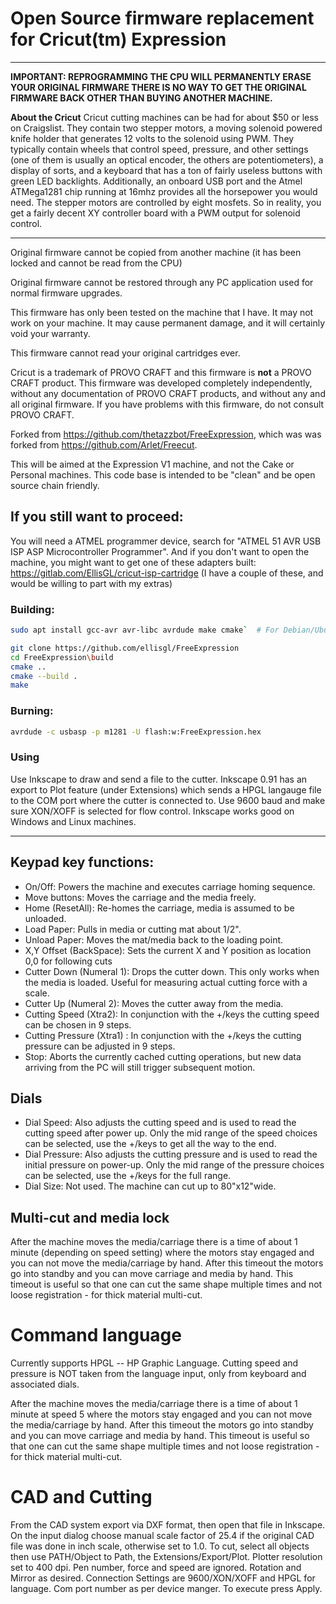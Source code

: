 # Open Source firmware replacement for Cricut(tm) Expression #

----------

**IMPORTANT: REPROGRAMMING THE CPU WILL PERMANENTLY ERASE YOUR ORIGINAL FIRMWARE THERE IS NO WAY TO GET THE ORIGINAL FIRMWARE BACK OTHER THAN BUYING ANOTHER MACHINE.** 

**About the Cricut** 
Cricut cutting machines can be had for about $50 or less on Craigslist. They contain two stepper motors, a moving solenoid powered knife holder that generates 12 volts to the solenoid using PWM.  They typically contain wheels that control speed, pressure, and other settings (one of them is usually an optical encoder, the others are potentiometers), a display of sorts, and a keyboard that has a ton of fairly useless buttons with green LED backlights.  Additionally, an onboard USB port and the Atmel ATMega1281 chip running at 16mhz provides all the horsepower you would need.  The stepper motors are controlled by eight mosfets.  So in reality, you get a fairly decent XY controller board with a PWM output for solenoid control.

*******************************************************************************
Original firmware cannot be copied from another machine (it has been locked and cannot be read from the CPU)

Original firmware cannot be restored through any PC application used for normal firmware upgrades.

This firmware has only been tested on the machine that I have. It may not work on your machine.  It may cause permanent damage, and it
will certainly void your warranty.

This firmware cannot read your original cartridges ever.

Cricut is a trademark of PROVO CRAFT and this firmware is **not** a PROVO CRAFT product. This firmware  was developed completely independently, without any documentation of PROVO CRAFT products, and without any and all original firmware. If you have problems with this firmware, do not consult PROVO CRAFT. 

Forked from https://github.com/thetazzbot/FreeExpression, which was was forked from https://github.com/Arlet/Freecut.

This will be aimed at the Expression V1 machine, and not the Cake or Personal machines. This code base is intended to be "clean" and be open source chain friendly.


## If you still want to proceed:
You will need a ATMEL programmer device, search for "ATMEL 51 AVR USB ISP ASP Microcontroller Programmer". And if you don't want to open the machine, you might want to get one of these adapters built: https://gitlab.com/EllisGL/cricut-isp-cartridge (I have a couple of these, and would be willing to part with my extras)

### Building: ##
```bash
sudo apt install gcc-avr avr-libc avrdude make cmake`  # For Debian/Ubuntu based systems

git clone https://github.com/ellisgl/FreeExpression
cd FreeExpression\build
cmake .. 
cmake --build .
make
```
### Burning: ##
```bash
avrdude -c usbasp -p m1281 -U flash:w:FreeExpression.hex
```

### Using
Use Inkscape to draw and send a file to the cutter.  Inkscape 0.91 has an export to Plot feature (under Extensions) which sends a HPGL langauge file to the COM port where the cutter is connected to. Use 9600 baud and  make sure XON/XOFF is selected for flow control. Inkscape works good on Windows and Linux machines.

----------
## Keypad key functions: ##

- On/Off: Powers the machine and executes carriage homing sequence.
- Move buttons: Moves the carriage and the media freely.
- Home (ResetAll): Re-homes the carriage, media is assumed to be unloaded.
- Load Paper: Pulls in media or cutting mat about 1/2".
- Unload Paper: Moves the mat/media back to the loading point. 
- X,Y Offset (BackSpace): Sets the current X and Y position as location 0,0 for following cuts
- Cutter Down (Numeral 1): Drops the cutter down. This only works when the media is loaded. Useful  for measuring actual cutting force with a scale.
- Cutter Up (Numeral 2): Moves the cutter away from the media.
- Cutting Speed	(Xtra2): In conjunction with the +/keys the cutting speed can be chosen in 9 steps.
- Cutting Pressure (Xtra1) : In conjunction with the +/keys the cutting pressure can be adjusted in 9 steps.
- Stop: Aborts the currently cached cutting operations, but new data arriving from the PC will still trigger subsequent motion.

## Dials ##
- Dial Speed: 	Also adjusts the cutting speed and is used to read the cutting speed after power up. Only the mid range of the speed choices can be selected, use the +/keys to get all the way to the end.
- Dial Pressure: Also adjusts the cutting pressure and is used to read the initial pressure on power-up. Only the mid range of the pressure choices can be selected, use the +/keys for the full range.
- Dial Size:  Not used. The machine can cut up to 80"x12"wide.

## Multi-cut and media lock ##
After the machine moves the media/carriage there is a time of about 1 minute (depending on speed setting) where the motors stay engaged and you can not move the media/carriage by hand. After this timeout the motors go into standby and you can move carriage and media by hand. This timeout is useful so that one can cut the same shape multiple times and not loose registration - for thick material multi-cut.

# Command language #
Currently supports HPGL -- HP Graphic Language. Cutting speed and pressure is NOT taken from the language input, only from keyboard and associated dials.

After the machine moves the media/carriage there is a time of about 1 minute at speed 5 where the motors stay engaged and you can not move the media/carriage by hand. After this timeout the motors go into standby and you can move carriage and media by hand. This timeout is useful so that one can cut the same shape multiple times and not loose registration - for thick material multi-cut.

# CAD and Cutting #
From the CAD system export via DXF format, then open that file in Inkscape. On the input dialog choose manual scale factor of 25.4 if the original CAD file was done in inch scale, otherwise set to 1.0. 
To cut, select all objects then use PATH/Object to Path, the Extensions/Export/Plot.  Plotter resolution set to 400 dpi.  Pen number, force and speed are ignored. Rotation and Mirror as desired. 
Connection Settings are 9600/XON/XOFF and HPGL for language. Com port number as per device manger. To execute press Apply. 
